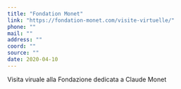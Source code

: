 ```yaml
---
title: "Fondation Monet"
link: "https://fondation-monet.com/visite-virtuelle/"
phone: ""
mail: ""
address: ""
coord: ""
source: ""
date: 2020-04-10
---
```


Visita viruale alla Fondazione dedicata a Claude Monet
